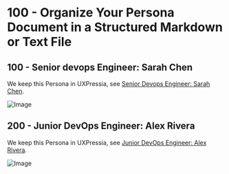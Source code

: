 # 100 - Organize Your Persona Document in a Structured Markdown or Text File

## 100 - Senior devops Engineer: Sarah Chen

We keep this Persona in UXPressia, see [Senior Devops Engineer: Sarah Chen](https://uxpressia.com/w/WhFzF/p/kXmv3).

![Image](https://github.com/user-attachments/assets/ee16b01a-0321-4e61-9681-eb5e443b7ed3)

## 200 - Junior DevOps Engineer: Alex Rivera

We keep this Persona in UXPressia, see [Junior DevOps Engineer: Alex Rivera](https://uxpressia.com/w/WhFzF/p/WYIlx).

![Image](https://github.com/user-attachments/assets/84338b2c-eae1-4979-9237-62a6b02c3f09)